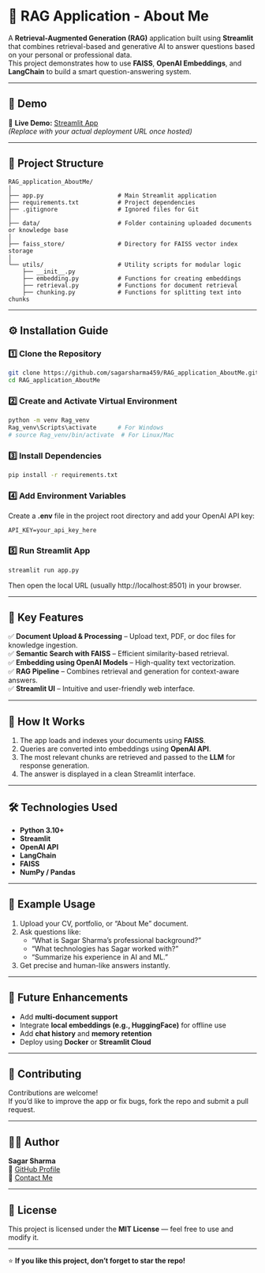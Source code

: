 # 🧠 RAG Application - About Me

A **Retrieval-Augmented Generation (RAG)** application built using **Streamlit** that combines retrieval-based and generative AI to answer questions based on your personal or professional data.  
This project demonstrates how to use **FAISS**, **OpenAI Embeddings**, and **LangChain** to build a smart question-answering system.

---

## 🚀 Demo
🔗 **Live Demo:** [Streamlit App](https://your-streamlit-demo-url.streamlit.app/)  
*(Replace with your actual deployment URL once hosted)*

---

## 📂 Project Structure

```
RAG_application_AboutMe/
│
├── app.py                     # Main Streamlit application
├── requirements.txt           # Project dependencies
├── .gitignore                 # Ignored files for Git
│
├── data/                      # Folder containing uploaded documents or knowledge base
│
├── faiss_store/               # Directory for FAISS vector index storage
│
└── utils/                     # Utility scripts for modular logic
    ├── __init__.py
    ├── embedding.py           # Functions for creating embeddings
    ├── retrieval.py           # Functions for document retrieval
    ├── chunking.py            # Functions for splitting text into chunks
```

---

## ⚙️ Installation Guide

### 1️⃣ Clone the Repository
```bash
git clone https://github.com/sagarsharma459/RAG_application_AboutMe.git
cd RAG_application_AboutMe
```

### 2️⃣ Create and Activate Virtual Environment
```bash
python -m venv Rag_venv
Rag_venv\Scripts\activate      # For Windows
# source Rag_venv/bin/activate  # For Linux/Mac
```

### 3️⃣ Install Dependencies
```bash
pip install -r requirements.txt
```

### 4️⃣ Add Environment Variables
Create a **.env** file in the project root directory and add your OpenAI API key:
```
API_KEY=your_api_key_here
```

### 5️⃣ Run Streamlit App
```bash
streamlit run app.py
```

Then open the local URL (usually http://localhost:8501) in your browser.

---

## 🧩 Key Features

✅ **Document Upload & Processing** – Upload text, PDF, or doc files for knowledge ingestion.  
✅ **Semantic Search with FAISS** – Efficient similarity-based retrieval.  
✅ **Embedding using OpenAI Models** – High-quality text vectorization.  
✅ **RAG Pipeline** – Combines retrieval and generation for context-aware answers.  
✅ **Streamlit UI** – Intuitive and user-friendly web interface.

---

## 🧠 How It Works

1. The app loads and indexes your documents using **FAISS**.  
2. Queries are converted into embeddings using **OpenAI API**.  
3. The most relevant chunks are retrieved and passed to the **LLM** for response generation.  
4. The answer is displayed in a clean Streamlit interface.

---

## 🛠️ Technologies Used

- **Python 3.10+**
- **Streamlit**
- **OpenAI API**
- **LangChain**
- **FAISS**
- **NumPy / Pandas**

---

## 🤖 Example Usage

1. Upload your CV, portfolio, or “About Me” document.  
2. Ask questions like:  
   - “What is Sagar Sharma’s professional background?”  
   - “What technologies has Sagar worked with?”  
   - “Summarize his experience in AI and ML.”  
3. Get precise and human-like answers instantly.

---

## 🧱 Future Enhancements

- Add **multi-document support**
- Integrate **local embeddings (e.g., HuggingFace)** for offline use
- Add **chat history** and **memory retention**
- Deploy using **Docker** or **Streamlit Cloud**

---

## 💬 Contributing

Contributions are welcome!  
If you’d like to improve the app or fix bugs, fork the repo and submit a pull request.

---

## 🧑‍💻 Author

**Sagar Sharma**  
🔗 [GitHub Profile](https://github.com/sagarsharma459)  
📧 [Contact Me](mailto:your_email@example.com)

---

## 🪪 License

This project is licensed under the **MIT License** — feel free to use and modify it.

---

⭐ **If you like this project, don’t forget to star the repo!**
